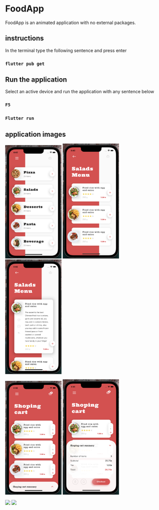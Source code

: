 # FoodApp

FoodApp is an animated application with no external packages.

## instructions

In the terminal type the following sentence and press enter
### `flutter pub get`

## Run the application

Select an active device and run the application with any sentence below

### `F5`

### `Flutter run`

## application images

<p float="left">
  <img src="assets/readme/primera.png" width="180"> 
  <img src="assets/readme/segunda.png" width="180"> 
  <img src="assets/readme/tercera.png" width="180"> 
</p>
<p float="left">
  <img src="assets/readme/cuarta.png" width="180"> 
  <img src="assets/readme/quinta.png" width="180"> 
</p>
<p float="left">
  <img src="assets/readme/first.GIF" width="180"> 
  <img src="assets/readme/second.GIF" width="180"> 
</p>



